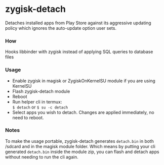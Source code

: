 # zygisk-detach

Detaches installed apps from Play Store against its aggressive updating policy which ignores the auto-update option user sets.

### How
Hooks libbinder with zygisk instead of applying SQL queries to database files

### Usage
* Enable zygisk in magisk or ZygiskOnKernelSU module if you are using KernelSU
* Flash zygisk-detach module
* Reboot
* Run helper cli in termux:  
	`$ detach` or `$ su -c detach`
* Select apps you wish to detach. Changes are applied immediately, no need to reboot.

### Notes
To make the usage portable, zygisk-detach generates `detach.bin` in both /sdcard and in the magisk module folder. Which means by putting your cli generated `detach.bin` inside the module zip, you can flash and detach apps without needing to run the cli again.